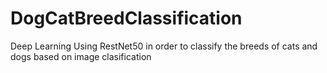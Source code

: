 # DogCatBreedClassification
Deep Learning Using RestNet50 in order to classify the breeds of cats and dogs based on image clasification 
